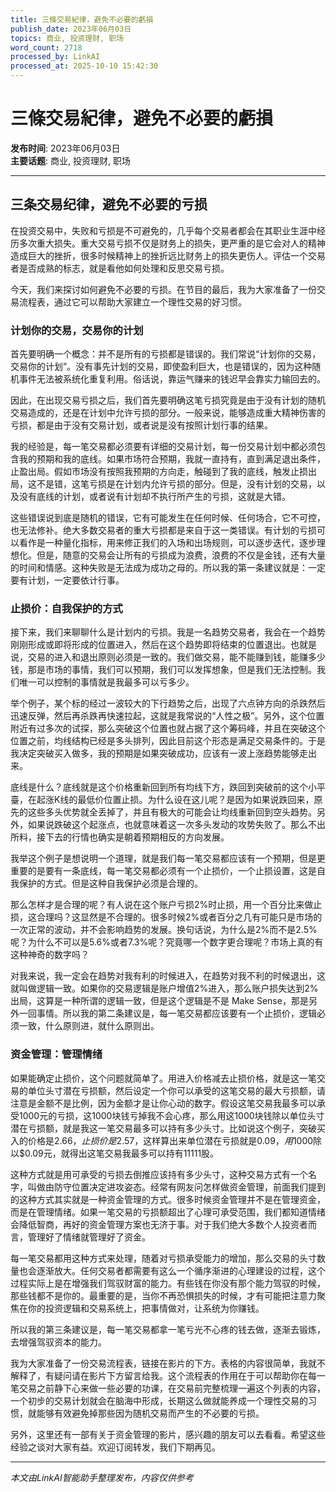 ```yaml
---
title: 三條交易紀律，避免不必要的虧損
publish_date: 2023年06月03日
topics: 商业, 投资理财, 职场
word_count: 2718
processed_by: LinkAI
processed_at: 2025-10-10 15:42:30
---
```


# 三條交易紀律，避免不必要的虧損

**发布时间**: 2023年06月03日  
**主要话题**: 商业, 投资理财, 职场

---

## 三条交易纪律，避免不必要的亏损

在投资交易中，失败和亏损是不可避免的，几乎每个交易者都会在其职业生涯中经历多次重大损失。重大交易亏损不仅是财务上的损失，更严重的是它会对人的精神造成巨大的挫折，很多时候精神上的挫折远比财务上的损失更伤人。评估一个交易者是否成熟的标志，就是看他如何处理和反思交易亏损。

今天，我们来探讨如何避免不必要的亏损。在节目的最后，我为大家准备了一份交易流程表，通过它可以帮助大家建立一个理性交易的好习惯。

### 计划你的交易，交易你的计划

首先要明确一个概念：并不是所有的亏损都是错误的。我们常说“计划你的交易，交易你的计划”。没有事先计划的交易，即使盈利巨大，也是错误的，因为这种随机事件无法被系统化重复利用。俗话说，靠运气赚来的钱迟早会靠实力输回去的。

因此，在出现交易亏损之后，我们首先要明确这笔亏损究竟是由于没有计划的随机交易造成的，还是在计划中允许亏损的部分。一般来说，能够造成重大精神伤害的亏损，都是由于没有交易计划，或者说是没有按照计划行事的结果。

我的经验是，每一笔交易都必须要有详细的交易计划，每一份交易计划中都必须包含我的预期和我的底线。如果市场符合预期，我就一直持有，直到满足退出条件，止盈出局。假如市场没有按照我预期的方向走，触碰到了我的底线，触发止损出局，这不是错，这笔亏损是在计划内允许亏损的部分。但是，没有计划的交易，以及没有底线的计划，或者说有计划却不执行所产生的亏损，这就是大错。

这些错误说到底是随机的错误，它有可能发生在任何时候、任何场合，它不可控，也无法修补。绝大多数交易者的重大亏损都是来自于这一类错误。有计划的亏损可以看作是一种量化指标，用来修正我们的入场和出场规则，可以逐步迭代，逐步理想化。但是，随意的交易会让所有的亏损成为浪费，浪费的不仅是金钱，还有大量的时间和情感。这种失败是无法成为成功之母的。所以我的第一条建议就是：一定要有计划，一定要依计行事。

### 止损价：自我保护的方式

接下来，我们来聊聊什么是计划内的亏损。我是一名趋势交易者，我会在一个趋势刚刚形成或即将形成的位置进入，然后在这个趋势即将结束的位置退出。也就是说，交易的进入和退出原则必须是一致的。我们做交易，能不能赚到钱，能赚多少钱，那是市场的事情，我们可以预期，我们可以发挥想象，但是我们无法控制。我们唯一可以控制的事情就是我最多可以亏多少。

举个例子，某个标的经过一波较大的下行趋势之后，出现了六点钟方向的杀跌然后迅速反弹，然后再杀跌再快速拉起，这就是我常说的“人性之极”。另外，这个位置附近有过多次的试探，那么突破这个位置也就占据了这个筹码峰，并且在突破这个位置之前，均线结构已经是多头排列，因此目前这个形态是满足交易条件的。于是我决定突破买入做多，我的预期是如果突破成功，应该有一波上涨趋势能够走出来。

底线是什么？底线就是这个价格重新回到所有均线下方，跌回到突破前的这个小平臺，在起涨K线的最低价位置止损。为什么设在这儿呢？是因为如果说跌回来，原先的这些多头优势就全丢掉了，并且有极大的可能会让均线重新回到空头趋势。另外，如果说跌破这个起涨点，也就意味着这一次多头发动的攻势失败了。那么不出所料，接下去的行情也确实是朝着预期相反的方向发展。

我举这个例子是想说明一个道理，就是我们每一笔交易都应该有一个预期，但是更重要的是要有一条底线，每一笔交易都必须有一个止损价，一个止损设置，这是自我保护的方式。但是这种自我保护必须是合理的。

那么怎样才是合理的呢？有人说在这个账户亏损2%时止损，用一个百分比来做止损，这合理吗？这显然是不合理的。很多时候2%或者百分之几有可能只是市场的一次正常的波动，并不会影响趋势的发展。换句话说，为什么是2%而不是2.5%呢？为什么不可以是5.6%或者7.3%呢？究竟哪一个数字更合理呢？市场上真的有这种神奇的数字吗？

对我来说，我一定会在趋势对我有利的时候进入，在趋势对我不利的时候退出，这就叫做逻辑一致。如果你的交易逻辑是账户增值2%进入，那么账户损失达到2%出局，这算是一种所谓的逻辑一致，但是这个逻辑是不是 Make Sense，那是另外一回事情。所以我的第二条建议是，每一笔交易都应该要有一个止损价，逻辑必须一致，什么原则进，就什么原则出。

### 资金管理：管理情绪

如果能确定止损价，这个问题就简单了。用进入价格减去止损价格，就是这一笔交易的单位头寸潜在亏损额，然后设定一个你可以承受的这笔交易的最大亏损额，请注意是金额不是比例，因为金额才是让你心动的数字。假设这笔交易我最多可以承受1000元的亏损，这1000块钱亏掉我不会心疼，那么用这1000块钱除以单位头寸潜在亏损额，就是我这一笔交易最多可以持有多少头寸。比如说这个例子，突破买入的价格是$2.66，止损价是$2.57，这样算出来单位潜在亏损就是$0.09，用$1000除以$0.09元，就得出这笔交易我最多可以持有11111股。

这种方式就是用可承受的亏损去倒推应该持有多少头寸，这种交易方式有一个名字，叫做由防守位置决定进攻姿态。经常有网友问怎样做资金管理，前面我们提到的这种方式其实就是一种资金管理的方式。很多时候资金管理并不是在管理资金，而是在管理情绪。如果一笔交易的亏损额超出了心理可承受范围，我们都知道情绪会降低智商，再好的资金管理方案也无济于事。对于我们绝大多数个人投资者而言，管理好了情绪就管理好了资金。

每一笔交易都用这种方式来处理，随着对亏损承受能力的增加，那么交易的头寸数量也会逐渐放大。任何交易者都需要有这么一个循序渐进的心理建设的过程，这个过程实际上是在增强我们驾驭财富的能力。有些钱在你没有那个能力驾驭的时候，那些钱都不是你的。最重要的是，当你不再恐惧损失的时候，才有可能把注意力聚焦在你的投资逻辑和交易系统上，把事情做对，让系统为你赚钱。

所以我的第三条建议是，每一笔交易都拿一笔亏光不心疼的钱去做，逐渐去锻炼，去增强驾驭资本的能力。

我为大家准备了一份交易流程表，链接在影片的下方。表格的内容很简单，我就不解释了，有疑问请在影片下方留言给我。这个流程表的作用在于可以帮助你在每一笔交易之前静下心来做一些必要的功课，在交易前完整梳理一遍这个列表的内容，一个初步的交易计划就会在脑海中形成，长期这么做就能养成一个理性交易的习惯，就能够有效避免掉那些因为随机交易而产生的不必要的亏损。

另外，这里还有一部有关于资金管理的影片，感兴趣的朋友可以去看看。希望这些经验之谈对大家有益。欢迎订阅转发，我们下期再见。


---

*本文由LinkAI智能助手整理发布，内容仅供参考*
